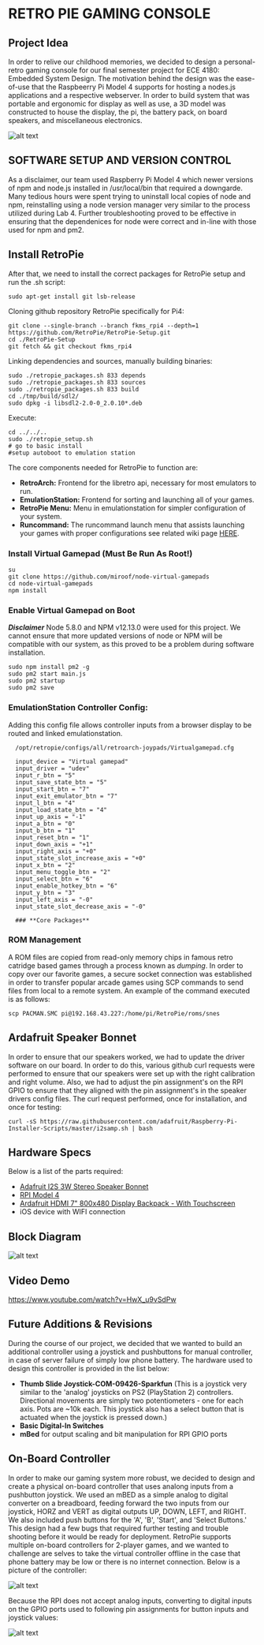 
# RETRO PIE GAMING CONSOLE

## **Project Idea**

In order to relive our childhood memories, we decided to design a personal-retro gaming console for our final semester project for ECE 4180: Embedded System Design. The motivation behind the design was the ease-of-use that the Raspbeerry Pi Model 4 supports for hosting a nodes.js applications and a respective webserver. In order to build system that was portable and ergonomic for display as well as use, a 3D model was constructed to house the display, the pi, the battery pack, on board speakers, and miscellaneous electronics. 

![alt text](https://github.com/svia3/ECE4180-RetroPie-Gaming-Console/blob/master/images/IMG_20191206_002154.jpg)

## **SOFTWARE SETUP AND VERSION CONTROL**

As a disclaimer, our team used Raspberry Pi Model 4 which newer versions of npm and node.js installed in /usr/local/bin that required a downgarde. Many tedious hours were spent trying to uninstall local copies of node and npm, reinstalling using a node version manager very similar to the process utilized during Lab 4. Further troubleshooting proved to be effective in ensuring that the dependenices for node were correct and in-line with those used for npm and pm2.

## **Install RetroPie**

After that, we need to install the correct packages for RetroPie setup and run the .sh script:

    sudo apt-get install git lsb-release

Cloning github repository RetroPie specifically for Pi4:

    git clone --single-branch --branch fkms_rpi4 --depth=1 https://github.com/RetroPie/RetroPie-Setup.git
    cd ./RetroPie-Setup
    git fetch && git checkout fkms_rpi4

Linking dependencies and sources, manually building binaries:

    sudo ./retropie_packages.sh 833 depends
    sudo ./retropie_packages.sh 833 sources
    sudo ./retropie_packages.sh 833 build
    cd ./tmp/build/sdl2/
    sudo dpkg -i libsdl2-2.0-0_2.0.10*.deb

Execute:

    cd ../../..
    sudo ./retropie_setup.sh
    # go to basic install
    #setup autoboot to emulation station
    
The core components needed for RetroPie to function are:

- **RetroArch:** Frontend for the libretro api, necessary for most emulators to run.
- **EmulationStation:** Frontend for sorting and launching all of your games.
- **RetroPie Menu:** Menu in emulationstation for simpler configuration of your system.
- **Runcommand:** The runcommand launch menu that assists launching your games with proper configurations see related wiki page [HERE](https://github.com/RetroPie/RetroPie-Setup/wiki/runcommand).

### Install Virtual Gamepad (Must Be Run As Root!)
    
    su
    git clone https://github.com/miroof/node-virtual-gamepads
    cd node-virtual-gamepads
    npm install
    
    
### Enable Virtual Gamepad on Boot
***Disclaimer*** Node 5.8.0 and NPM v12.13.0 were used for this project. We cannot ensure that more updated versions of node or NPM will be compatible with our system, as this proved to be a problem during software installation.

    sudo npm install pm2 -g
    sudo pm2 start main.js
    sudo pm2 startup
    sudo pm2 save
    
### EmulationStation Controller Config:
  
  Adding this config file allows controller inputs from a browser display to be routed and linked emulationstation. 

      /opt/retropie/configs/all/retroarch-joypads/Virtualgamepad.cfg

      input_device = "Virtual gamepad"
      input_driver = "udev"
      input_r_btn = "5"
      input_save_state_btn = "5"
      input_start_btn = "7"
      input_exit_emulator_btn = "7"
      input_l_btn = "4"
      input_load_state_btn = "4"
      input_up_axis = "-1"
      input_a_btn = "0"
      input_b_btn = "1"
      input_reset_btn = "1"
      input_down_axis = "+1"
      input_right_axis = "+0"
      input_state_slot_increase_axis = "+0"
      input_x_btn = "2"
      input_menu_toggle_btn = "2"
      input_select_btn = "6"
      input_enable_hotkey_btn = "6"
      input_y_btn = "3"
      input_left_axis = "-0"
      input_state_slot_decrease_axis = "-0"
   
      ### **Core Packages**


### ROM Management

A ROM files are copied from read-only memory chips in famous retro catridge based games through a process known as *dumping*.   In order to copy over our favorite games, a secure socket connection was established in order to transfer popular arcade games using SCP commands to send files from local to a remote system. An example of the command executed is as follows:

    scp PACMAN.SMC pi@192.168.43.227:/home/pi/RetroPie/roms/snes
    
## Ardafruit Speaker Bonnet

In order to ensure that our speakers worked, we had to update the driver software on our board. In order to do this, various github curl requests were performed to ensure that our speakers were set up with the right calibration and right volume. Also, we had to adjust the pin assignment's on the RPI GPIO to ensure that they aligned with the pin assignment's in the speaker drivers config files. The curl request performed, once for installation, and once for testing:

    curl -sS https://raw.githubusercontent.com/adafruit/Raspberry-Pi-Installer-Scripts/master/i2samp.sh | bash

    
## Hardware Specs

Below is a list of the parts required:
- [Adafruit I2S 3W Stereo Speaker Bonnet](https://www.adafruit.com/product/3346?gclid=CjwKCAiAlajvBRB_EiwA4vAqiHQcNQkVz3aT_HM0JRcWzLdMDHznrnivz6ugUeZ69-h08Wrbsb3G6RoCYK0QAvD_BwE)
- [RPI Model 4](digikey.com/en/product-highlight/r/raspberry-pi/raspberry-pi-4-model-b?utm_adgroup=xGeneral&utm_term=&slid=&gclid=CjwKCAiAlajvBRB_EiwA4vAqiIZCv4XYz5jgaRusfV0OuZFOaj20aDCZJcriM3BMQJ0u7XkVlLBV_BoC7o4QAvD_BwE&utm_campaign=Dynamic+Search&utm_medium=cpc&utm_source=google)
- [Ardafruit HDMI 7" 800x480 Display Backpack - With Touchscreen](https://www.adafruit.com/product/2407?gclid=CjwKCAiAlajvBRB_EiwA4vAqiEwhR-1Wpg9jJ27-zChQ5AqEUgX4d99syMU-0qYxdd4fccZBwSj3axoCqP4QAvD_BwE)
- iOS device with WIFI connection

## Block Diagram

![alt text](https://github.com/svia3/ECE4180-RetroPie-Gaming-Console/blob/master/images/4180%2Bblock%2Bdiagram.png)
 
 ## Video Demo
 
 https://www.youtube.com/watch?v=HwX_u9vSdPw


## Future Additions & Revisions

During the course of our project, we decided that we wanted to build an additional controller using a joystick and pushbuttons for manual controller, in case of server failure of simply low phone battery. The hardware used to design this controller is provided in the list below:
- **Thumb Slide Joystick-COM-09426-Sparkfun** (This is a joystick very similar to the 'analog' joysticks on PS2 (PlayStation 2) controllers. Directional movements are simply two potentiometers - one for each axis. Pots are ~10k each. This joystick also has a select button that is actuated when the joystick is pressed down.)
- **Basic Digital-In Switches**
- **mBed** for output scaling and bit manipulation for RPI GPIO ports

 ## On-Board Controller
 
 In order to make our gaming system more robust, we decided to design and create a physical on-board controller that uses analong inputs from a pushbutton joystick. We used an mBED as a simple analog to digital converter on a breadboard, feeding forward the two inputs from our joystick, HORZ and VERT as digital outputs UP, DOWN, LEFT, and RIGHT. We also included push buttons for the 'A', 'B', 'Start', and 'Select Buttons.' This design had a few bugs that required further testing and trouble shooting before it would be ready for deployment. RetroPie supports multiple on-board controllers for 2-player games, and we wanted to challenge are selves to take the virtual controller offline in the case that phone battery may be low or there is no internet connection. Below is a picture of the controller:
 

![alt text](https://github.com/svia3/ECE4180-RetroPie-Gaming-Console/blob/master/images/IMG_20191206_002904.jpg)

Because the RPI does not accept analog inputs, converting to digital inputs on the GPIO ports used to following pin assignments for button inputs and joystick values:

![alt text](https://github.com/svia3/ECE4180-RetroPie-Gaming-Console/blob/master/images/rpGPIO.png)



   

